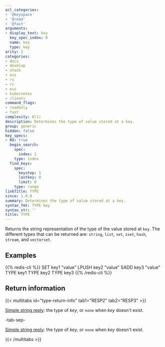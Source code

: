 ```yaml
---
acl_categories:
- '@keyspace'
- '@read'
- '@fast'
arguments:
- display_text: key
  key_spec_index: 0
  name: key
  type: key
arity: 2
categories:
- docs
- develop
- stack
- oss
- rs
- rc
- oss
- kubernetes
- clients
command_flags:
- readonly
- fast
complexity: O(1)
description: Determines the type of value stored at a key.
group: generic
hidden: false
key_specs:
- RO: true
  begin_search:
    spec:
      index: 1
    type: index
  find_keys:
    spec:
      keystep: 1
      lastkey: 0
      limit: 0
    type: range
linkTitle: TYPE
since: 1.0.0
summary: Determines the type of value stored at a key.
syntax_fmt: TYPE key
syntax_str: ''
title: TYPE
---
```

Returns the string representation of the type of the value stored at `key`.
The different types that can be returned are: `string`, `list`, `set`, `zset`,
`hash`, `stream`, and `vectorset`.

## Examples

{{% redis-cli %}}
SET key1 "value"
LPUSH key2 "value"
SADD key3 "value"
TYPE key1
TYPE key2
TYPE key3
{{% /redis-cli %}}

## Return information

{{< multitabs id="type-return-info" 
    tab1="RESP2" 
    tab2="RESP3" >}}

[Simple string reply](../../develop/reference/protocol-spec#simple-strings): the type of _key_, or `none` when _key_ doesn't exist.

-tab-sep-

[Simple string reply](../../develop/reference/protocol-spec#simple-strings): the type of _key_, or `none` when _key_ doesn't exist.

{{< /multitabs >}}
